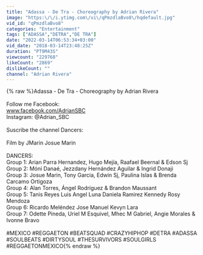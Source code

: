 ```yaml
---
title: "Adassa - De Tra - Choreography by Adrian Rivera"
image: "https:\/\/i.ytimg.com\/vi\/qPmzdlaBvo8\/hqdefault.jpg"
vid_id: "qPmzdlaBvo8"
categories: "Entertainment"
tags: ["ADASSA","DETRA","DE TRA"]
date: "2022-03-14T06:53:34+03:00"
vid_date: "2018-03-14T23:48:25Z"
duration: "PT9M43S"
viewcount: "229768"
likeCount: "2869"
dislikeCount: ""
channel: "Adrian Rivera"
---
```

{% raw %}Adassa - De Tra - Choreography by Adrian Rivera<br /><br />Follow me Facebook: <br />www.facebook.com/AdrianSBC <br />Instagram: @Adrian_SBC <br /><br />Suscribe the channel Dancers: <br /><br />Film by JMarin Josue Marin<br /><br />DANCERS:<br />Group 1: Arian Parra Hernandez, Hugo Mejía, Raafael Beernal &amp; Edson Sj<br />Group 2: Móni Danaé, Jezzdany Hernández Aguilar &amp; Ingrid Donaji<br />Group 3: Josue Marin, Tony Garcia, Edwin Sj, Paulina Islas &amp; Brenda Carcamo Ortigoza<br />Group 4: Alan Torres, Ángel Rodríguez &amp; Brandon Maussant<br />Group 5: Tanis Reyes Luis Angel Luna Daniela Ramirez Kennedy Rosy Mendoza<br />Group 6: Ricardo Meléndez Jose Manuel Kevyn Lara<br />Group 7: Odette Pineda, Uriel M Esquivel, Mhec M Gabriel, Angie Morales &amp; Ivonne Bravo<br /><br />#MEXICO #REGGAETON #BEATSQUAD #CRAZYHIPHOP #DETRA #ADASSA #SOULBEATS #DIRTYSOUL #THESURVIVORS #SOULGIRLS #REGGAETONMEXICO{% endraw %}
